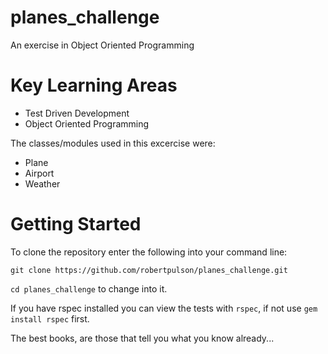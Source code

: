 # planes_challenge

An exercise in Object Oriented Programming

# Key Learning Areas

* Test Driven Development
* Object Oriented Programming

The classes/modules used in this excercise were:

* Plane
* Airport
* Weather

# Getting Started

To clone the repository enter the following into your command line:

`git clone https://github.com/robertpulson/planes_challenge.git`

`cd planes_challenge` to change into it.

If you have rspec installed you can view the tests with `rspec`, if not use `gem install rspec` first.

The best books, are those that tell you what you know already...
